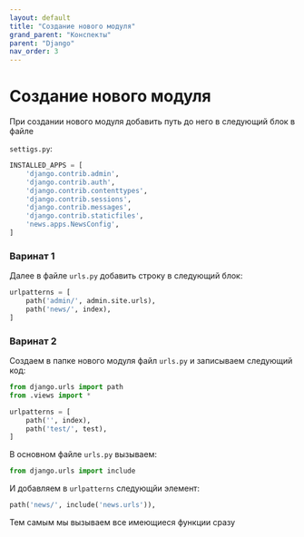 ```yaml
---
layout: default
title: "Создание нового модуля"
grand_parent: "Конспекты"
parent: "Django"
nav_order: 3
---
```


# Создание нового модуля

При создании нового модуля добавить путь до него в следующий блок в файле

`settigs.py`:

```python
INSTALLED_APPS = [
    'django.contrib.admin',
    'django.contrib.auth',
    'django.contrib.contenttypes',
    'django.contrib.sessions',
    'django.contrib.messages',
    'django.contrib.staticfiles',
    'news.apps.NewsConfig',
]
```

### Варинат 1

Далее в файле `urls.py` добавить строку в следующий блок:

```python
urlpatterns = [
	path('admin/', admin.site.urls),
	path('news/', index),
]
```

### Варинат 2

Создаем в папке нового модуля файл `urls.py` и записываем следующий код:

```python
from django.urls import path
from .views import *

urlpatterns = [
    path('', index),
    path('test/', test),
]
```

В основном файле `urls.py` вызываем:

```python
from django.urls import include
```

И добавляем в `urlpatterns` следующйи элемент:

```python
path('news/', include('news.urls')),
```

Тем самым мы вызываем все имеющиеся функции сразу